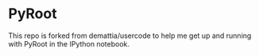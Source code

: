 PyRoot
======

This repo is forked from demattia/usercode to help me get up and running with PyRoot in the IPython notebook.  
